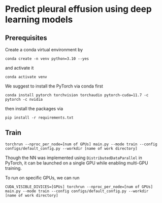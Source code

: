# Predict pleural effusion using deep learning models

## Prerequisites

Create a conda virtual environment by

```shell
conda create -n venv python=3.10 --yes
```

and activate it

```shell
conda activate venv
```

We suggest to install the PyTorch via conda first

```shell
conda install pytorch torchvision torchaudio pytorch-cuda=11.7 -c pytorch -c nvidia
```

then install the packages via

```shell
pip install -r requirements.txt
```

## Train

```shell
torchrun --nproc_per_node=[num of GPUs] main.py --mode train --config configs/default_config.py --workdir [name of work directory]
```
Though the NN was implemented using `DistributedDataParallel` in PyTorch, it can be launched on a single GPU while enabling multi-GPU training.

To run on specific GPUs, we can run

```shell
CUDA_VISIBLE_DIVICES=[GPUs] torchrun --nproc_per_node=[num of GPUs] main.py --mode train --config configs/default_config.py --workdir [name of work directory]
```
